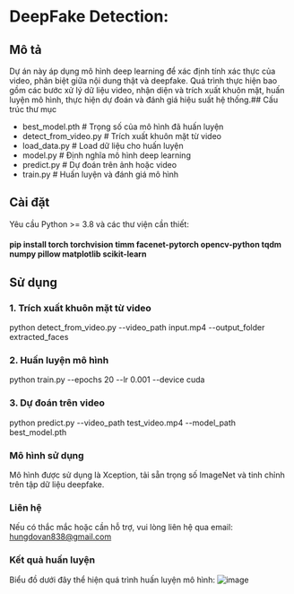 # DeepFake Detection:
## Mô tả 
Dự án này áp dụng mô hình deep learning để xác định tính xác thực của video, phân biệt giữa nội dung thật và deepfake. Quá trình thực hiện bao gồm các bước xử lý dữ liệu video, nhận diện và trích xuất khuôn mặt, huấn luyện mô hình, thực hiện dự đoán và đánh giá hiệu suất hệ thống.## Cấu trúc thư mục
- best_model.pth       # Trọng số của mô hình đã huấn luyện
- detect_from_video.py # Trích xuất khuôn mặt từ video
- load_data.py         # Load dữ liệu cho huấn luyện
- model.py             # Định nghĩa mô hình deep learning
- predict.py           # Dự đoán trên ảnh hoặc video
- train.py             # Huấn luyện và đánh giá mô hình
## Cài đặt
Yêu cầu Python >= 3.8 và các thư viện cần thiết:
#### pip install torch torchvision timm facenet-pytorch opencv-python tqdm numpy pillow matplotlib scikit-learn
## Sử dụng
### 1. Trích xuất khuôn mặt từ video
python detect_from_video.py --video_path input.mp4 --output_folder extracted_faces
### 2. Huấn luyện mô hình
python train.py --epochs 20 --lr 0.001 --device cuda
### 3. Dự đoán trên video
python predict.py --video_path test_video.mp4 --model_path best_model.pth
### Mô hình sử dụng
Mô hình được sử dụng là Xception, tải sẵn trọng số ImageNet và tinh chỉnh trên tập dữ liệu deepfake.
### Liên hệ
Nếu có thắc mắc hoặc cần hỗ trợ, vui lòng liên hệ qua email: hungdovan838@gmail.com
### Kết quả huấn luyện
Biểu đồ dưới đây thể hiện quá trình huấn luyện mô hình:
![image](https://github.com/user-attachments/assets/d4a8d8a1-518a-43c9-b6b0-21d27e80e6ae)
